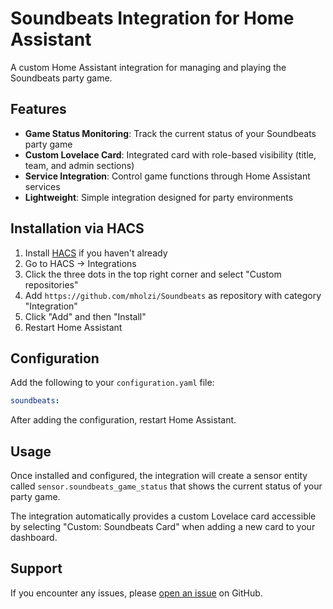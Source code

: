 # Soundbeats Integration for Home Assistant

A custom Home Assistant integration for managing and playing the Soundbeats party game.

## Features

- **Game Status Monitoring**: Track the current status of your Soundbeats party game
- **Custom Lovelace Card**: Integrated card with role-based visibility (title, team, and admin sections)
- **Service Integration**: Control game functions through Home Assistant services
- **Lightweight**: Simple integration designed for party environments

## Installation via HACS

1. Install [HACS](https://hacs.xyz/) if you haven't already
2. Go to HACS → Integrations
3. Click the three dots in the top right corner and select "Custom repositories"
4. Add `https://github.com/mholzi/Soundbeats` as repository with category "Integration"
5. Click "Add" and then "Install"
6. Restart Home Assistant

## Configuration

Add the following to your `configuration.yaml` file:

```yaml
soundbeats:
```

After adding the configuration, restart Home Assistant.

## Usage

Once installed and configured, the integration will create a sensor entity called `sensor.soundbeats_game_status` that shows the current status of your party game.

The integration automatically provides a custom Lovelace card accessible by selecting "Custom: Soundbeats Card" when adding a new card to your dashboard.

## Support

If you encounter any issues, please [open an issue](https://github.com/mholzi/Soundbeats/issues) on GitHub.